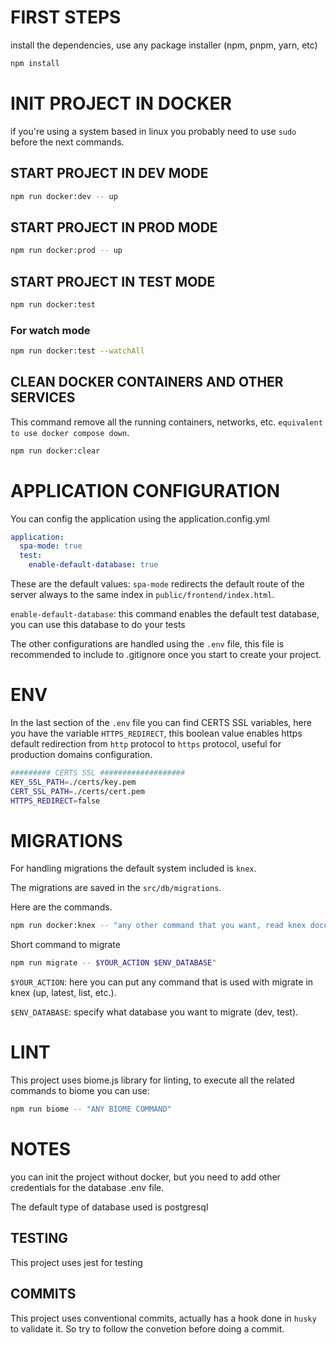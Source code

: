 # FIRST STEPS

install the dependencies, use any package installer (npm, pnpm, yarn, etc)

```bash
npm install
```

# INIT PROJECT IN DOCKER

if you're using a system based in linux you probably need to use `sudo` before the next commands.

## START PROJECT IN DEV MODE

```bash
npm run docker:dev -- up
```

## START PROJECT IN PROD MODE

```bash
npm run docker:prod -- up
```

## START PROJECT IN TEST MODE

```bash
npm run docker:test
```

### For watch mode

```bash
npm run docker:test --watchAll
```

## CLEAN DOCKER CONTAINERS AND OTHER SERVICES

This command remove all the running containers, networks, etc. `equivalent to use docker compose down`.

```bash
npm run docker:clear
```

# APPLICATION CONFIGURATION

You can config the application using the application.config.yml

```yml
application:
  spa-mode: true
  test:
    enable-default-database: true
```

These are the default values:
`spa-mode` redirects the default route of the server always to the same index in `public/frontend/index.html`.

`enable-default-database`: this command enables the default test database, you can use this database to do your tests

The other configurations are handled using the `.env` file, this file is recommended to include to .gitignore once you start to create your project.

# ENV

In the last section of the `.env` file you can find CERTS SSL variables, here you have the variable `HTTPS_REDIRECT`, this boolean value enables https default redirection from `http` protocol to `https` protocol, useful for production domains configuration.

```bash
######### CERTS SSL ###################
KEY_SSL_PATH=./certs/key.pem
CERT_SSL_PATH=./certs/cert.pem
HTTPS_REDIRECT=false
```

# MIGRATIONS

For handling migrations the default system included is `knex`.

The migrations are saved in the `src/db/migrations`.

Here are the commands.

```bash
npm run docker:knex -- "any other command that you want, read knex documentation"
```

Short command to migrate

```bash
npm run migrate -- $YOUR_ACTION $ENV_DATABASE"
```

`$YOUR_ACTION`: here you can put any command that is used with migrate in knex (up, latest, list, etc.).

`$ENV_DATABASE`: specify what database you want to migrate (dev, test).

# LINT

This project uses biome.js library for linting, to execute all the related commands to biome you can use:

```bash
npm run biome -- "ANY BIOME COMMAND"
```

# NOTES

you can init the project without docker, but you need to add other credentials for the database .env file.

The default type of database used is postgresql

## TESTING

This project uses jest for testing

## COMMITS

This project uses conventional commits, actually has a hook done in `husky` to validate it. So try to follow the convetion before doing a commit.
